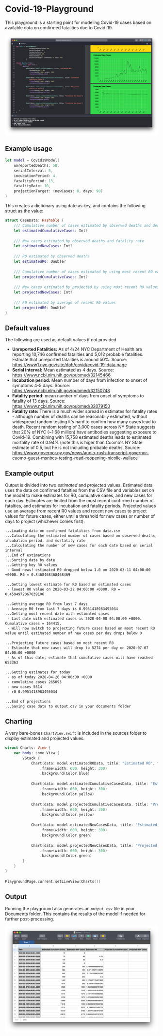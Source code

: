 # Covid-19-Playground

This playground is a starting point for modeling Covid-19 cases based on available data on confirmed fatalities due to Covid-19.

![Preview of chart output of covid-19 playground](preview.png)

## Example usage
````Swift
let model = Covid19Model(
    unreportedDeaths: 50,
    serialInterval: 5,
    incubationPeriod: 4,
    fatalityPeriod: 13,
    fatalityRate: 10,
    projectionTarget: (newCases: 0, days: 90)
)
````  

This creates a dictionary using date as key, and contains the following struct as the value:

````Swift
struct CaseData: Hashable {
    /// Cumulative number of cases estimated by observed deaths and death rate
    let estimatedCumulativeCases: Int?
    
    /// New cases estimated by observed deaths and fatality rate
    let estimatedNewCases: Int?
    
    /// R0 estimated by observed deaths
    let estimatedR0: Double?
    
    /// Cumulative number of cases estimated by using most recent R0 values
    let projectedCumulativeCases: Int?
    
    /// New cases estimated by projected by using most recent R0 values
    let projectedNewCases: Int?
    
    /// R0 estimated by average of recent R0 values
    let projectedR0: Double?
}
````  

## Default values 
The following are used as default values if not provided
- **Unreported Fatalities:** As of 4/24 NYC Department of Health are reporting 10,746 confirmed fatalities and 5,012 probable fatalities. Estmate that unreported fatalities is around 50%. Source: https://www1.nyc.gov/site/doh/covid/covid-19-data.page
- **Serial interval:** Mean estimated as 4 days. Source: https://www.ncbi.nlm.nih.gov/pubmed/32145466
- **Incubation period:** Mean number of days from infection to onset of symptoms 4-5 days. Source: https://www.ncbi.nlm.nih.gov/pubmed/32150748
- **Fatality period:** mean number of days from onset of symptoms to fatality of 13 days. Source: https://www.ncbi.nlm.nih.gov/pubmed/32079150
- **Fatality rate:** There is a much wider spread in estimates for fatality rates - although number of deaths can be reasonabily estimated, without widespread random testing it's hard to confirm how many cases lead to death. Recent random testing of 3,000 cases across NY State suggests that 20% of NYC (~1.68 million) have antibodies suggesting exposure to Covid-19. Combining with 15,758 estimated deaths leads to estimated mortality rate of 0.94% (note this is higer than Cuomo's NY State estimate of 0.5, but he is not including probable deaths. Source: https://www.governor.ny.gov/news/audio-rush-transcript-governor-cuomo-guest-msnbcs-testing-road-reopening-nicolle-wallace

## Example output 
Output is divided into two *estimated* and *projected* values.
Estimated data uses the data on confirmed fatalties from the CSV file and variables set on the model to make estimates for R0, cumulative cases, and new cases for each day.
Estimates are limited from the most recent confirmed number of fatalties, and estimates for incubation and fatality periods.
Projected values use an average from recent R0 values and recent new cases to project values for future cases, either until a threshold for new cases or number of days to project (whichever comes first).

````
...Loading data on confirmed fatalities from data.csv
...Calculating the estimated number of cases based on observed deaths, incubation period, and mortality rate
...Calculating the number of new cases for each date based on serial interval
...End of estimations
...Sorting data by date
...Getting key R0 values
 - Good news! estimated R0 dropped below 1.0 on 2020-03-11 04:00:00 +0000. R0 = 0.8468468468468469 

...Getting lowest estimate for R0 based on estimated cases
 - lowest R0 value on 2020-03-22 04:00:00 +0000. R0 = 0.4594972067039106 

...Getting average R0 from last 7 days
 - Average R0 from last 7 days is 0.9951418983495034
...Getting most recent date with estimated cases
 - Last date with estimated cases is 2020-04-08 04:00:00 +0000. Cumulative cases = 164415.
 - Will now switch to projecting future cases based on most recent R0 value until estimated number of new cases per day drops below 0 

...Projecting future cases based on most recent R0
 - Estimate that new cases will drop to 5274 per day on 2020-07-07 04:00:00 +0000
 - As of this date, estimate that cumulative cases will have reached 653363 

...Getting estimates for today
 - as of today 2020-04-26 04:00:00 +0000
 - cumulative cases 265093
 - new cases 5514
 - r0 0.9951418983495034

...End of projections
...Saving case data to output.csv in your documents folder
````

## Charting
A very bare-bones `ChartView.swift` is included in the sources folder to display estimated and projected values.

````Swift
struct Charts: View {
    var body: some View {
        VStack {
            Chart(data: model.estimatedR0Data, title: "Estimated R0", forceMaxValue: 2.0)
                .frame(width: 600, height: 300)
                .background(Color.blue)

            Chart(data: model.estimatedCumulativeCasesData, title: "Estimated Cumulative Cases")
                .frame(width: 600, height: 300)
                .background(Color.yellow)

            Chart(data: model.projectedCumulativeCasesData, title: "Projected Cumulative Cases")
                .frame(width: 600, height: 300)
                .background(Color.yellow)

            Chart(data: model.estimatedNewCasesData, title: "Estimated New Cases")
                .frame(width: 600, height: 300)
                .background(Color.green)

            Chart(data: model.projectedNewCasesData, title: "Projected New Cases")
                .frame(width: 600, height: 300)
                .background(Color.green)
        }
    }
}

PlaygroundPage.current.setLiveView(Charts())
````

## Output

Running the playground also generates an `output.csv` file in your Documents folder. This contains the results of the model if needed for further post-processing. 

![Preview of csv file generated from covid-19 playground](output.csv-preview.png)

